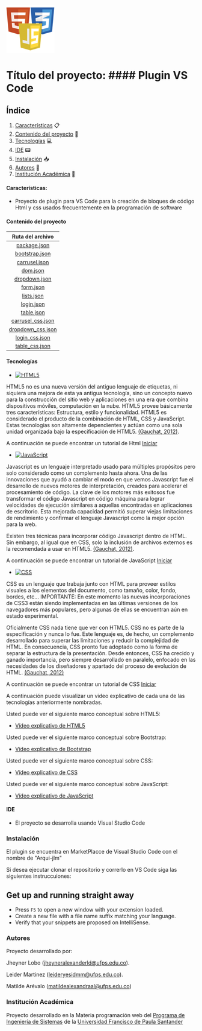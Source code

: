![Plugin VS Code](./.vscode/images/logo-htmlcssjs.png)
# Título del proyecto: #### Plugin VS Code

## Índice
1. [Características](#características) 📋
2. [Contenido del proyecto](#contenido-del-proyecto) 📁
3. [Tecnologías](#tecnologías) 💻
4. [IDE](#ide) 📟
5. [Instalación](#instalación) 📥
7. [Autores](#autores) 🧍
8. [Institución Académica](#institución-académica) 🏫


#### Características:

  - Proyecto de plugin para VS Code para la creación de bloques de código Html y css usados frecuentemente en la programación de software

  #### Contenido del proyecto
  | Ruta del archivo   |
|:----------:|
|[package.json]([https://gitlab.com/Wolf21/](https://github.com/JheynerLobo21/Plugin-VSCode/blob/main/package.json)) 
|[bootstrap.json]([https://github.com/JheynerLobo21/Plugin-VSCode/blob/main/snippets/html/bootstrap.json]) 
|[carrusel.json]([https://github.com/JheynerLobo21/Plugin-VSCode/blob/main/snippets/html/carrusel.json])
|[dom.json]([https://github.com/JheynerLobo21/Plugin-VSCode/blob/main/snippets/html/dom.json])
|[dropdown.json]([https://github.com/JheynerLobo21/Plugin-VSCode/blob/main/snippets/html/dropdown.json])
|[form.json]([https://github.com/JheynerLobo21/Plugin-VSCode/blob/main/snippets/html/form.json])
|[lists.json]([https://github.com/JheynerLobo21/Plugin-VSCode/blob/main/snippets/html/lists.json])
|[login.json]([https://github.com/JheynerLobo21/Plugin-VSCode/blob/main/snippets/html/login.json])
|[table.json]([https://github.com/JheynerLobo21/Plugin-VSCode/blob/main/snippets/html/bootstrap.json])
|[carrusel_css.json]([https://github.com/JheynerLobo21/Plugin-VSCode/blob/main/snippets/css/carrusel_css.json])
|[dropdown_css.json]([https://github.com/JheynerLobo21/Plugin-VSCode/blob/main/snippets/css/dropdown_css.json])
|[login_css.json]([https://github.com/JheynerLobo21/Plugin-VSCode/blob/main/snippets/css/login_css.json])
|[table_css.json]([https://github.com/JheynerLobo21/Plugin-VSCode/blob/main/snippets/css/table_css.json])


#### Tecnologías

  - [![HTML5](https://img.shields.io/badge/HTML5-green)](https://books.google.es/books?hl=es&lr=&id=szDMlRzwzuUC&oi=fnd&pg=PA1&dq=html5&ots=0CmNW1rDQa&sig=kpHZE2oVcxAE21hsyLIYWv97fak#v=onepage&q=html5&f=false) 

HTML5 no es una nueva versión del antiguo lenguaje de etiquetas, ni siquiera una mejora de esta ya antigua tecnología, sino un concepto nuevo para la construcción del sitio web y aplicaciones en una era que combina dispositivos móviles, computación en la nube.
HTML5 provee básicamente tres características: Estructura, estilo y funcionalidad. HTML5 es considerado el producto de la combinación de HTML, CSS y JavaScript. Estas tecnologías son altamente dependientes y actúan como una sola unidad organizada bajo la especificación de HTML5. [(Gauchat, 2012)](#gauchat-g-2012-el-gran-libro-de-html5-css3-y-javascript-20128).

A continuación se puede encontrar un tutorial de Html [Iniciar](https://www.w3schools.com/html/)

  - [![JavaScript](https://img.shields.io/badge/JavaScript-green)](https://developer.mozilla.org/es/docs/Web/JavaScript)

Javascript es un lenguaje interpretado usado para múltiples propósitos pero solo considerado como un complemento hasta ahora. Una de las innovaciones que ayudó a cambiar el modo en que vemos Javascript fue el desarrollo de nuevos motores de interpretación, creados para acelerar el procesamiento de código. La clave de los motores más exitosos fue transformar el código Javascript en código máquina para lograr velocidades de ejecución similares a aquellas encontradas en aplicaciones de escritorio.
Esta mejorada capacidad permitió superar viejas limitaciones de rendimiento y confirmar el lenguaje Javascript como la mejor opción para la web. 

Existen tres técnicas para incorporar código Javascript dentro de HTML. Sin embargo, al igual que en CSS, solo la inclusión de
archivos externos es la recomendada a usar en HTML5. [(Gauchat, 2012)](#gauchat-g-2012-el-gran-libro-de-html5-css3-y-javascript-20128).   

A continuación se puede encontrar un tutorial de JavaScript [Iniciar](https://www.w3schools.com/js/)

  - [![CSS](https://img.shields.io/badge/CSS-green)](https://books.google.es/books?hl=es&lr=&id=szDMlRzwzuUC&oi=fnd&pg=PA1&dq=html5&ots=0CmNW1rDQa&sig=kpHZE2oVcxAE21hsyLIYWv97fak#v=onepage&q=html5&f=false)

CSS es un lenguaje que trabaja junto con HTML para proveer estilos visuales a los elementos del documento, como tamaño, color, fondo, bordes, etc…
IMPORTANTE: En este momento las nuevas incorporaciones de CSS3 están siendo implementadas en las últimas versiones de los navegadores más populares, pero algunas de ellas se encuentran aún en estado experimental. 

Oficialmente CSS nada tiene que ver con HTML5. CSS no es parte de la especificación y nunca lo fue. Este lenguaje es, de hecho, un complemento desarrollado para superar las limitaciones y reducir la complejidad de HTML. En consecuencia, CSS pronto fue
adoptado como la forma de separar la estructura de la presentación. Desde entonces, CSS ha crecido y ganado importancia, pero siempre desarrollado en paralelo, enfocado en las necesidades de los diseñadores y apartado del proceso de evolución de HTML. [(Gauchat, 2012)](#gauchat-g-2012-el-gran-libro-de-html5-css3-y-javascript-20128)

A continuación se puede encontrar un tutorial de CSS [Iniciar](https://www.w3schools.com/css/)

A continuación puede visualizar un video explicativo de cada una de las tecnologías anteriormente nombradas.

Usted puede ver el siguiente marco conceptual sobre HTML5:
  - [Vídeo explicativo de HTML5](https://www.youtube.com/watch?v=M4wmJVvlzeY)

Usted puede ver el siguiente marco conceptual sobre Bootstrap:
  - [Vídeo explicativo de Bootstrap](https://www.youtube.com/watch?v=59pex8k8Xr8)

Usted puede ver el siguiente marco conceptual sobre CSS:
  - [Vídeo explicativo de CSS](https://www.youtube.com/watch?v=VMkA4CMloS0)

Usted puede ver el siguiente marco conceptual sobre JavaScript:
  - [Vídeo explicativo de JavaScript](https://www.youtube.com/watch?v=Nrp3c6kNyAw)


#### IDE

- El proyecto se desarrolla usando Visual Studio Code 


### Instalación

El plugin se encuentra en MarketPlacce de Visual Studio Code con el nombre de "Arqui-jlm"

Si desea ejecutar clonar el repositorio y correrlo en VS Code siga las siguientes instruccuiones:

## Get up and running straight away

* Press `F5` to open a new window with your extension loaded.
* Create a new file with a file name suffix matching your language.
* Verify that your snippets are proposed on IntelliSense.


### Autores
Proyecto desarrollado por: 

Jheyner Lobo (<jheyneralexanderld@ufps.edu.co>).

Leider Martinez (<leideryesidmm@ufps.edu.co>).

Matilde Arévalo (<matildealexandraal@ufps.edu.co>)
                          

### Institución Académica   
Proyecto desarrollado en la Materia programación web del  [Programa de Ingeniería de Sistemas] de la [Universidad Francisco de Paula Santander]


   [Programa de Ingeniería de Sistemas]:<https://ingsistemas.cloud.ufps.edu.co/>
   [Universidad Francisco de Paula Santander]:<https://ww2.ufps.edu.co/>


